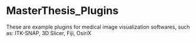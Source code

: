 # MasterThesis_Plugins
 These are example plugins for medical image visualization softwares, such as: ITK-SNAP, 3D Slicer, Fiji, OsiriX
